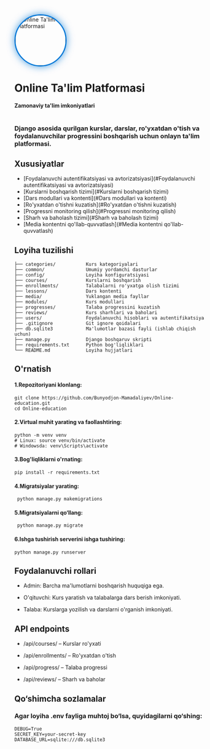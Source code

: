 <table align="center" border="0">
  <img src="./media/Talim.webp" alt="Online Ta'lim Platformasi" width="130" style="border-radius: 50%; box-shadow: 0 0 20px rgba(0, 120, 215, 0.7); border: 3px solid #0078d7;">
  <h1>Online Ta'lim Platformasi</h1>
  <h4>Zamonaviy ta'lim imkoniyatlari</h4>
</table>

### Django asosida qurilgan kurslar, darslar, ro'yxatdan o'tish va foydalanuvchilar progressini boshqarish uchun onlayn ta'lim platformasi.

## Xususiyatlar

- [Foydalanuvchi autentifikatsiyasi va avtorizatsiyasi](#Foydalanuvchi autentifikatsiyasi va avtorizatsiyasi)
- [Kurslarni boshqarish tizimi](#Kurslarni boshqarish tizimi)
- [Dars modullari va kontenti](#Dars modullari va kontenti)
- [Ro'yxatdan o'tishni kuzatish](#Ro'yxatdan o'tishni kuzatish)
- [Progressni monitoring qilish](#Progressni monitoring qilish)
- [Sharh va baholash tizimi](#Sharh va baholash tizimi)
- [Media kontentni qo'llab-quvvatlash](#Media kontentni qo'llab-quvvatlash)

## Loyiha tuzilishi


```Online-education//                      # Loyiha asosiy papkasi
├── categories/           Kurs kategoriyalari
├── common/               Umumiy yordamchi dasturlar
├── config/               Loyiha konfiguratsiyasi
├── courses/              Kurslarni boshqarish
├── enrollments/          Talabalarni ro'yxatga olish tizimi
├── lessons/              Dars kontenti
├── media/                Yuklangan media fayllar
├── modules/              Kurs modullari
├── progresses/           Talaba progressini kuzatish
├── reviews/              Kurs sharhlari va baholari
├── users/                Foydalanuvchi hisoblari va autentifikatsiya
├── .gitignore            Git ignore qoidalari
├── db.sqlite3            Ma'lumotlar bazasi fayli (ishlab chiqish uchun)
├── manage.py             Django boshqaruv skripti
├── requirements.txt      Python bog'liqliklari
└── README.md             Loyiha hujjatlari
```

## O'rnatish
#### 1.Repozitoriyani klonlang:
```
git clone https://github.com/Bunyodjon-Mamadaliyev/Online-education.git
cd Online-education
```
#### 2.Virtual muhit yarating va faollashtiring:
```
python -m venv venv
# Linux: source venv/bin/activate
# Windowsda: venv\Scripts\activate
```
#### 3.Bog'liqliklarni o'rnating:
```
pip install -r requirements.txt
```
#### 4.Migratsiyalar yarating:
```
 python manage.py makemigrations
```
#### 5.Migratsiyalarni qo‘llang:
```
 python manage.py migrate  
```
#### 6.Ishga tushirish serverini ishga tushiring:
```
python manage.py runserver
```
## Foydalanuvchi rollari

- Admin: Barcha ma'lumotlarni boshqarish huquqiga ega.

- O'qituvchi: Kurs yaratish va talabalarga dars berish imkoniyati.

- Talaba: Kurslarga yozilish va darslarni o'rganish imkoniyati.

## API endpoints

- /api/courses/ – Kurslar ro'yxati

- /api/enrollments/ – Ro'yxatdan o'tish

- /api/progress/ – Talaba progressi

- /api/reviews/ – Sharh va baholar

## Qo‘shimcha sozlamalar

### Agar loyiha .env fayliga muhtoj bo‘lsa, quyidagilarni qo‘shing:
```
DEBUG=True
SECRET_KEY=your-secret-key
DATABASE_URL=sqlite:///db.sqlite3
```
